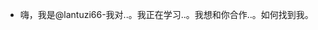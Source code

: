 - 嗨，我是@lantuzi66-我对..。我正在学习..。我想和你合作..。如何找到我。<!---Lantuzi66/lantuzi66是一个 something special something 仓库，因为它的‘ README.md’(此文件)出现在您的 GitHub 配置文件中。可以单击 Preview 链接查看更改。--->

